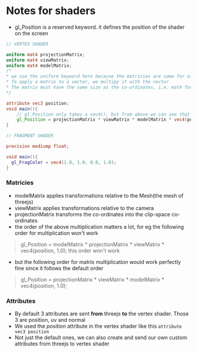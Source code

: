 # Notes for shaders

* gl_Position is a reserved keyword. it defines the position of the shader on the screen

```glsl
// VERTEX SHADER

uniform mat4 projectionMatrix;
uniform mat4 viewMatrix;
uniform mat4 modelMatrix;
/*
* we use the uniform keyword here because the matricies are same for all the vertices
* To apply a matrix to a vector, we multipy it with the vector
* The matrix must have the same size as the co-ordinates, i.e. mat4 for vec4 or mat3 for vec3, etc.
*/

attribute vec3 position;
void main(){
    // gl_Position only takes a vec4(), but from above we can see that position is a vec3(), so we change it here to vec4()
    gl_Position = projectionMatrix * viewMatrix * modelMatrix * vec4(position, 1.0);
}
```

```glsl
// FRAGMENT SHADER

precision mediump float;

void main(){
  gl_FragColor = vec4(1.0, 1.0, 0.0, 1.0);
}
```

### Matricies

* modelMatrix applies transformations relative to the Mesh(the mesh of threejs)
* viewMatrix applies transformations relative to the camera
* projectionMatrix transforms the co-ordinates into the clip-space co-ordinates
* the order of the above multiplication matters a lot, for eg the following order for multiplication won't work
> gl_Position = modelMatrix * projectionMatrix * viewMatrix * vec4(position, 1.0); this order won't work

* but the following order for matrix multiplication would work perfectly fine since it follows the default order
> gl_Position = projectionMatrix * viewMatrix * modelMatrix * vec4(position, 1.0);


### Attributes

* By default 3 attributes are sent **from** threejs **to** the vertex shader. Those 3 are position, uv and normal
* We used the *position* attribute in the vertex shader like this `attribute vec3 position`
* Not just the default ones, we can also create and send our own custom attributes from threejs to vertex shader
